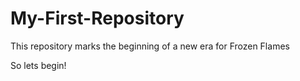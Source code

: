# My-First-Repository
This repository marks the beginning of a new era for Frozen Flames

So lets begin!
